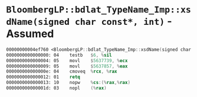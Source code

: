 # `BloombergLP::bdlat_TypeName_Imp::xsdName(signed char const*, int)` - Assumed

```nasm
00000000004ef760 <BloombergLP::bdlat_TypeName_Imp::xsdName(signed char const*, int)>:
0000000000000000: 04	testb	$6, %sil
0000000000000004: 05	movl	$5637739, %ecx
0000000000000009: 05	movl	$5637857, %eax
000000000000000e: 04	cmoveq	%rcx, %rax
0000000000000012: 01	retq	
0000000000000013: 10	nopw	%cs:(%rax,%rax)
000000000000001d: 03	nopl	(%rax)
```

